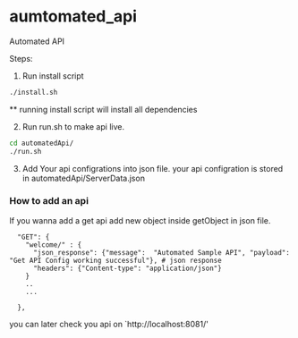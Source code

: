 # aumtomated_api
Automated API

Steps:

1. Run install script
```bash
./install.sh
```
** running install script will install all dependencies

2. Run run.sh to make api live.
```bash
cd automatedApi/
./run.sh
```
3. Add Your api configrations into json file.
your api configration is stored in automatedApi/ServerData.json

### How to add an api

If you wanna add a get api add new object inside getObject in json file.
```
  "GET": {
    "welcome/" : {
      "json_response": {"message":  "Automated Sample API", "payload":  "Get API Config working successful"}, # json response
      "headers": {"Content-type": "application/json"}
    }
    ..
    ...
    
  },
  ```

you can later check you api on
`http://localhost:8081/'

